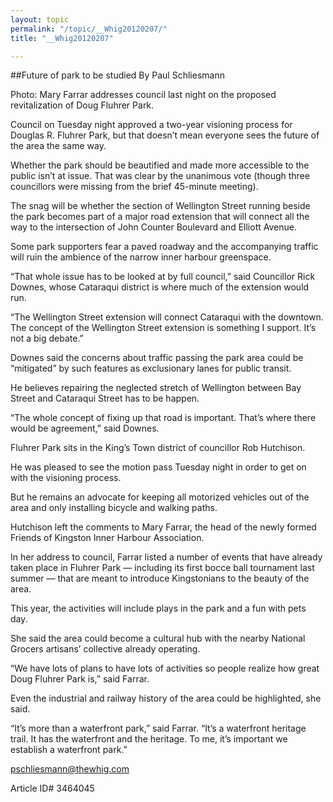 ```yaml
---
layout: topic
permalink: "/topic/__Whig20120207/"
title: "__Whig20120207"

---
```


##Future of park to be studied
By Paul Schliesmann

Photo: Mary Farrar addresses council last night on the proposed revitalization of Doug Fluhrer Park.



Council on Tuesday night approved a two-year visioning process for Douglas R. Fluhrer Park, but that doesn’t mean everyone sees the future of the area the same way.

Whether the park should be beautified and made more accessible to the public isn’t at issue. That was clear by the unanimous vote (though three councillors were missing from the brief 45-minute meeting).

The snag will be whether the section of Wellington Street running beside the park becomes part of a major road extension that will connect all the way to the intersection of John Counter Boulevard and Elliott Avenue.

Some park supporters fear a paved roadway and the accompanying traffic will ruin the ambience of the narrow inner harbour greenspace.

“That whole issue has to be looked at by full council,” said Councillor Rick Downes, whose Cataraqui district is where much of the extension would run.

“The Wellington Street extension will connect Cataraqui with the downtown. The concept of the Wellington Street extension is something I support. It’s not a big debate.”

Downes said the concerns about traffic passing the park area could be “mitigated” by such features as exclusionary lanes for public transit.

He believes repairing the neglected stretch of Wellington between Bay Street and Cataraqui Street has to be happen.

“The whole concept of fixing up that road is important. That’s where there would be agreement,” said Downes.

Fluhrer Park sits in the King’s Town district of councillor Rob Hutchison.

He was pleased to see the motion pass Tuesday night in order to get on with the visioning process.

But he remains an advocate for keeping all motorized vehicles out of the area and only installing bicycle and walking paths.

Hutchison left the comments to Mary Farrar, the head of the newly formed Friends of Kingston Inner Harbour Association.

In her address to council, Farrar listed a number of events that have already taken place in Fluhrer Park — including its first bocce ball tournament last summer — that are meant to introduce Kingstonians to the beauty of the area.

This year, the activities will include plays in the park and a fun with pets day.

She said the area could become a cultural hub with the nearby National Grocers artisans’ collective already operating.

“We have lots of plans to have lots of activities so people realize how great Doug Fluhrer Park is,” said Farrar.

Even the industrial and railway history of the area could be highlighted, she said.

“It’s more than a waterfront park,” said Farrar. “It’s a waterfront heritage trail. It has the waterfront and the heritage. To me, it’s important we establish a waterfront park.”



pschliesmann@thewhig.com

Article ID# 3464045
